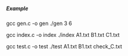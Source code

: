 ##### Example

gcc gen.c -o gen
./gen 3 6

gcc index.c -o index
./index A1.txt B1.txt C1.txt

gcc test.c -o test
./test A1.txt B1.txt check_C.txt
